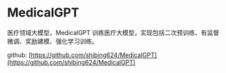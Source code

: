 # MedicalGPT

医疗领域大模型，MedicalGPT 训练医疗大模型，实现包括二次预训练、有监督微调、奖励建模、强化学习训练。

github: [https://github.com/shibing624/MedicalGPT](https://github.com/shibing624/MedicalGPT)